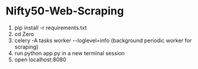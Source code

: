 # Nifty50-Web-Scraping

1. pip install -r requirements.txt
2. cd Zero
3. celery -A tasks worker --loglevel=info (background periodic worker for scraping)
4. run python app.py in a new terminal session
5. open localhost:8080
